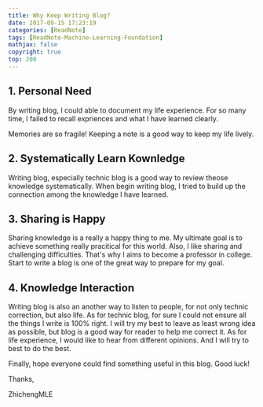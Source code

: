 ```yaml
---
title: Why Keep Writing Blog?
date: 2017-09-15 17:23:19
categories: [ReadNote]
tags: [ReadNote-Machine-Learning-Foundation]
mathjax: false
copyright: true
top: 200
---
```



## 1. Personal Need

By writing blog, I could able to document my life experience. For so many time, I failed to recall expriences and what I have learned clearly.

Memories are so fragile! Keeping a note is a good way to keep my life lively.

## 2. Systematically Learn Kownledge

Writing blog, especially technic blog is a good way to review theose knowledge systematically. When begin writing blog, I tried to build up the connection among the knowledge I have learned.

## 3. Sharing is Happy

Sharing knowledge is a really a happy thing to me. My ultimate goal is to achieve something really pracitical for this world. Also, I like sharing and challenging difficulties. That's why I aims to become a professor in college. Start to write a blog is one of the great way to prepare for my goal.

## 4. Knowledge Interaction

Writing blog is also an another way to listen to people, for not only technic correction, but also life. As for technic blog, for sure I could not ensure all the things I write is 100% right. I will try my best to leave as least wrong idea as possible, but blog is a good way for reader to help me correct it. As for life experience, I would like to hear from different opinions. And I will try to best to do the best.




Finally, hope everyone could find something useful in this blog. Good luck!

Thanks,

ZhichengMLE
